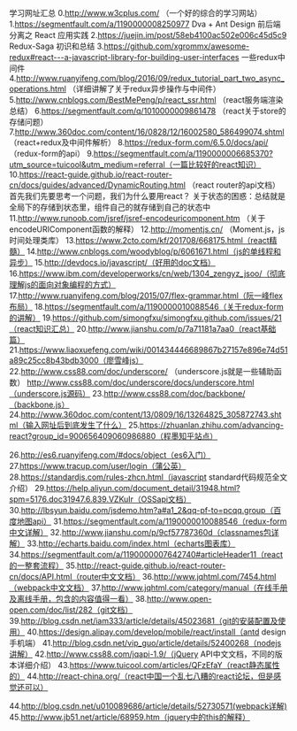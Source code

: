﻿学习网址汇总
0.http://www.w3cplus.com/ （一个好的综合的学习网站）
1.https://segmentfault.com/a/1190000008250977    Dva + Ant Design 前后端分离之 React 应用实践
2.https://juejin.im/post/58eb4100ac502e006c45d5c9    Redux-Saga 初识和总结
3.https://github.com/xgrommx/awesome-redux#react---a-javascript-library-for-building-user-interfaces   一些redux中间件 
4.http://www.ruanyifeng.com/blog/2016/09/redux_tutorial_part_two_async_operations.html   （详细讲解了关于redux异步操作与中间件）
5.http://www.cnblogs.com/BestMePeng/p/react_ssr.html  （react服务端渲染总结）
6.https://segmentfault.com/q/1010000009861478    （react关于store的存储问题）
7.http://www.360doc.com/content/16/0828/12/16002580_586499074.shtml  （react+redux及中间件解析）
8.https://redux-form.com/6.5.0/docs/api/   （redux-form的api）
9.https://segmentfault.com/a/1190000006685370?utm_source=tuicool&utm_medium=referral（一篇比较好的react知识）
10.https://react-guide.github.io/react-router-cn/docs/guides/advanced/DynamicRouting.html  （react router的api文档）
首先我们先要思考一个问题，我们为什么要用react？
关于状态的困惑：总结就是全局下的存储到状态里，组件自己的就存储到自己的状态中
11.http://www.runoob.com/jsref/jsref-encodeuricomponent.htm              （关于encodeURIComponent函数的解释）
12.http://momentjs.cn/       （Moment.js，js时间处理类库）
13.https://www.2cto.com/kf/201708/668175.html（react精髓）
14.http://www.cnblogs.com/woodyblog/p/6061671.html（js的单线程和异步）
15.http://devdocs.io/javascript/（好用的doc文档）
16.https://www.ibm.com/developerworks/cn/web/1304_zengyz_jsoo/（彻底理解js的面向对象编程的方式）
17.http://www.ruanyifeng.com/blog/2015/07/flex-grammar.html（阮一峰flex布局）
18.https://segmentfault.com/a/1190000010088546（关于redux-form的讲解）
19.https://github.com/simongfxu/simongfxu.github.com/issues/21（react知识汇总）
20.http://www.jianshu.com/p/7a71181a7aa0（react基础篇）
21.https://www.liaoxuefeng.com/wiki/001434446689867b27157e896e74d51a89c25cc8b43bdb3000（廖雪峰js）
22.http://www.css88.com/doc/underscore/ （underscore.js就是一些辅助函数）
http://www.css88.com/doc/underscore/docs/underscore.html（underscore.js源码）
23.http://www.css88.com/doc/backbone/（backbone.js）
24.http://www.360doc.com/content/13/0809/16/13264825_305872743.shtml（输入网址后到底发生了什么）
25.https://zhuanlan.zhihu.com/advancing-react?group_id=900656409060986880（程墨知乎站点）

26.http://es6.ruanyifeng.com/#docs/object（es6入门）
27.https://www.tracup.com/user/login（蒲公英）
28.https://standardjs.com/rules-zhcn.html（javascript standard代码规范全文介绍）
29.https://help.aliyun.com/document_detail/31948.html?spm=5176.doc31947.6.839.VZKuIr（OSSapi文档）
30.http://lbsyun.baidu.com/jsdemo.htm?a#a1_2&qq-pf-to=pcqq.group（百度地图api）
31.https://segmentfault.com/a/1190000010088546（redux-form中文详解）
32.http://www.jianshu.com/p/9cf57787360d（classnames包详解）
33.http://echarts.baidu.com/index.html（echarts图表库）
34.https://segmentfault.com/a/1190000007642740#articleHeader11（react的一整套流程）
35.http://react-guide.github.io/react-router-cn/docs/API.html（router中文文档）
36.http://www.jqhtml.com/7454.html（webpack中文文档）
37.http://www.jqhtml.com/category/manual（在线手册及离线手册，包含的内容值得一看）
38.http://www.open-open.com/doc/list/282（git文档）
39.http://blog.csdn.net/iam333/article/details/45023681（git的安装配置及使用）
40.https://design.alipay.com/develop/mobile/react/install（antd design手机端）
41.http://blog.csdn.net/vip_guo/article/details/52400268（nodejs讲解）
42.http://www.css88.com/jqapi-1.9/（jQuery API中文文档，不同的版本详细介绍）
43.https://www.tuicool.com/articles/QFzEfaY（react静态属性的）
44.http://react-china.org/（react中国一个乱七八糟的react论坛，但是感觉还可以）

44.http://blog.csdn.net/u010089686/article/details/52730571(webpack详解)
45.http://www.jb51.net/article/68959.htm（jquery中的this的解释）